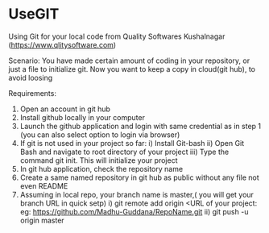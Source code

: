 # UseGIT
Using Git for your local code from Quality Softwares Kushalnagar (https://www.qlitysoftware.com)


Scenario:
You have made certain amount of coding in your repository, or just a file to initialize git. Now you want to keep a copy in cloud(git hub), to avoid loosing

Requirements:
1) Open an account in git hub
2) Install github locally in your computer
3) Launch the github application and login with same credential as in step 1 (you can also select option to login via browser)
4) If git is not used in your project so far:
  i) Install Git-bash
  ii) Open Git Bash and navigate to root directory of your project
  iii) Type the command git init. This will initialize your project
5) In git hub application, check the repository name
6) Create a same named repository in git hub as public without any file not even README
7) Assuming in local repo, your branch name is master,( you will get your branch URL in quick setp)
  i) git remote add origin <URL of your project: eg: https://github.com/Madhu-Guddana/RepoName.git
  ii) git push -u origin master
